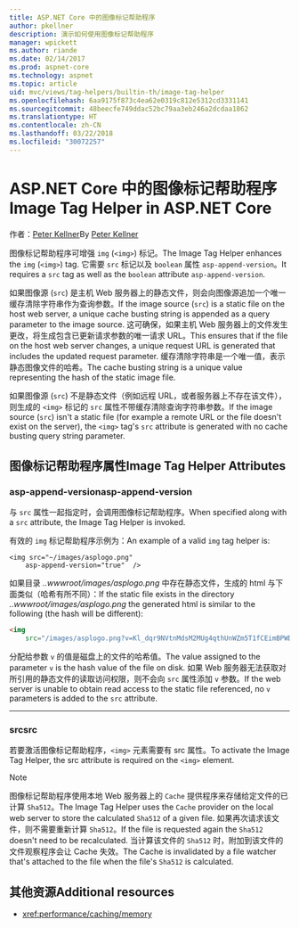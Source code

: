```yaml
---
title: ASP.NET Core 中的图像标记帮助程序
author: pkellner
description: 演示如何使用图像标记帮助程序
manager: wpickett
ms.author: riande
ms.date: 02/14/2017
ms.prod: aspnet-core
ms.technology: aspnet
ms.topic: article
uid: mvc/views/tag-helpers/builtin-th/image-tag-helper
ms.openlocfilehash: 6aa9175f873c4ea62e0319c812e5312cd3331141
ms.sourcegitcommit: 48beecfe749ddac52bc79aa3eb246a2dcdaa1862
ms.translationtype: HT
ms.contentlocale: zh-CN
ms.lasthandoff: 03/22/2018
ms.locfileid: "30072257"
---
```

# <a name="image-tag-helper-in-aspnet-core"></a><span data-ttu-id="70f18-103">ASP.NET Core 中的图像标记帮助程序</span><span class="sxs-lookup"><span data-stu-id="70f18-103">Image Tag Helper in ASP.NET Core</span></span>

<span data-ttu-id="70f18-104">作者：[Peter Kellner](http://peterkellner.net)</span><span class="sxs-lookup"><span data-stu-id="70f18-104">By [Peter Kellner](http://peterkellner.net)</span></span> 

<span data-ttu-id="70f18-105">图像标记帮助程序可增强 `img` (`<img>`) 标记。</span><span class="sxs-lookup"><span data-stu-id="70f18-105">The Image Tag Helper enhances the `img` (`<img>`) tag.</span></span> <span data-ttu-id="70f18-106">它需要 `src` 标记以及 `boolean` 属性 `asp-append-version`。</span><span class="sxs-lookup"><span data-stu-id="70f18-106">It requires a `src` tag as well as the `boolean` attribute `asp-append-version`.</span></span>

<span data-ttu-id="70f18-107">如果图像源 (`src`) 是主机 Web 服务器上的静态文件，则会向图像源追加一个唯一缓存清除字符串作为查询参数。</span><span class="sxs-lookup"><span data-stu-id="70f18-107">If the image source (`src`) is a static file on the host web server, a unique cache busting string is appended as a query parameter to the image source.</span></span> <span data-ttu-id="70f18-108">这可确保，如果主机 Web 服务器上的文件发生更改，将生成包含已更新请求参数的唯一请求 URL。</span><span class="sxs-lookup"><span data-stu-id="70f18-108">This ensures that if the file on the host web server changes, a unique request URL is generated that includes the updated request parameter.</span></span> <span data-ttu-id="70f18-109">缓存清除字符串是一个唯一值，表示静态图像文件的哈希。</span><span class="sxs-lookup"><span data-stu-id="70f18-109">The cache busting string is a unique value representing the hash of the static image file.</span></span>

<span data-ttu-id="70f18-110">如果图像源 (`src`) 不是静态文件（例如远程 URL，或者服务器上不存在该文件），则生成的 `<img>` 标记的 `src` 属性不带缓存清除查询字符串参数。</span><span class="sxs-lookup"><span data-stu-id="70f18-110">If the image source (`src`) isn't a static file (for example a remote URL or the file doesn't exist on the server), the `<img>` tag's `src` attribute is generated with no cache busting query string parameter.</span></span>

## <a name="image-tag-helper-attributes"></a><span data-ttu-id="70f18-111">图像标记帮助程序属性</span><span class="sxs-lookup"><span data-stu-id="70f18-111">Image Tag Helper Attributes</span></span>


### <a name="asp-append-version"></a><span data-ttu-id="70f18-112">asp-append-version</span><span class="sxs-lookup"><span data-stu-id="70f18-112">asp-append-version</span></span>

<span data-ttu-id="70f18-113">与 `src` 属性一起指定时，会调用图像标记帮助程序。</span><span class="sxs-lookup"><span data-stu-id="70f18-113">When specified along with a `src` attribute, the Image Tag Helper is invoked.</span></span>

<span data-ttu-id="70f18-114">有效的 `img` 标记帮助程序示例为：</span><span class="sxs-lookup"><span data-stu-id="70f18-114">An example of a valid `img` tag helper is:</span></span>

```cshtml
<img src="~/images/asplogo.png" 
    asp-append-version="true"  />
```

<span data-ttu-id="70f18-115">如果目录 *..wwwroot/images/asplogo.png* 中存在静态文件，生成的 html 与下面类似（哈希有所不同）：</span><span class="sxs-lookup"><span data-stu-id="70f18-115">If the static file exists in the directory *..wwwroot/images/asplogo.png* the generated html is similar to the following (the hash will be different):</span></span>

```html
<img 
    src="/images/asplogo.png?v=Kl_dqr9NVtnMdsM2MUg4qthUnWZm5T1fCEimBPWDNgM"/>
```

<span data-ttu-id="70f18-116">分配给参数 `v` 的值是磁盘上的文件的哈希值。</span><span class="sxs-lookup"><span data-stu-id="70f18-116">The value assigned to the parameter `v` is the hash value of the file on disk.</span></span> <span data-ttu-id="70f18-117">如果 Web 服务器无法获取对所引用的静态文件的读取访问权限，则不会向 `src` 属性添加 `v` 参数。</span><span class="sxs-lookup"><span data-stu-id="70f18-117">If the web server is unable to obtain read access to the static file referenced,  no `v` parameters is added to the `src` attribute.</span></span>

- - -

### <a name="src"></a><span data-ttu-id="70f18-118">src</span><span class="sxs-lookup"><span data-stu-id="70f18-118">src</span></span>

<span data-ttu-id="70f18-119">若要激活图像标记帮助程序，`<img>` 元素需要有 src 属性。</span><span class="sxs-lookup"><span data-stu-id="70f18-119">To activate the Image Tag Helper, the src attribute is required on the `<img>` element.</span></span> 

> [!NOTE]
> <span data-ttu-id="70f18-120">图像标记帮助程序使用本地 Web 服务器上的 `Cache` 提供程序来存储给定文件的已计算 `Sha512`。</span><span class="sxs-lookup"><span data-stu-id="70f18-120">The Image Tag Helper uses the `Cache` provider on the local web server to store the calculated `Sha512` of a given file.</span></span> <span data-ttu-id="70f18-121">如果再次请求该文件，则不需要重新计算 `Sha512`。</span><span class="sxs-lookup"><span data-stu-id="70f18-121">If the file is requested again the `Sha512` doesn't need to be recalculated.</span></span> <span data-ttu-id="70f18-122">当计算该文件的 `Sha512` 时，附加到该文件的文件观察程序会让 Cache 失效。</span><span class="sxs-lookup"><span data-stu-id="70f18-122">The Cache is invalidated by a file watcher that's attached to the file when the file's `Sha512` is calculated.</span></span>

## <a name="additional-resources"></a><span data-ttu-id="70f18-123">其他资源</span><span class="sxs-lookup"><span data-stu-id="70f18-123">Additional resources</span></span>

* <xref:performance/caching/memory>
